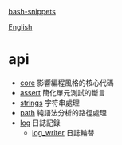 [bash-snippets](../../README.zh.md)

[English](../en/README.md)

# api

- [core](core.md) 影響編程風格的核心代碼
- [assert](assert.md) 簡化單元測試的斷言
- [strings](strings.md) 字符串處理
- [path](path.md) 純語法分析的路徑處理
- [log](log.md) 日誌記錄
  - [log_writer](log_writer.md) 日誌輪替

